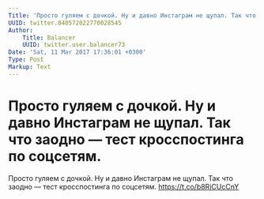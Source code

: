 ```yaml
---
Title: 'Просто гуляем с дочкой. Ну и давно Инстаграм не щупал. Так что заодно — тест кросспостинга по соцсетям.'
UUID: twitter.840572022770028545
Author:
    Title: Balancer
    UUID: twitter.user.balancer73
Date: 'Sat, 11 Mar 2017 17:36:01 +0300'
Type: Post
Markup: Text
---
```


# Просто гуляем с дочкой. Ну и давно Инстаграм не щупал. Так что заодно — тест кросспостинга по соцсетям.

Просто гуляем с дочкой. Ну и давно Инстаграм не щупал. Так
что заодно — тест кросспостинга по соцсетям.
https://t.co/b8RjCUcCnY
